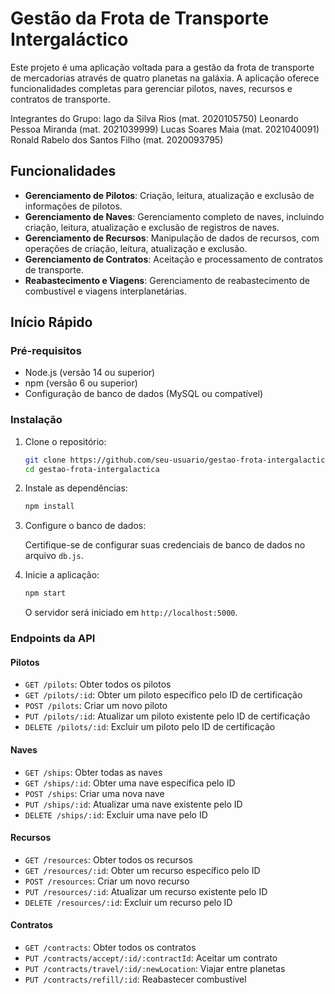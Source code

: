 # Gestão da Frota de Transporte Intergaláctico

Este projeto é uma aplicação voltada para a gestão da frota de transporte de mercadorias através de quatro planetas na galáxia. A aplicação oferece funcionalidades completas para gerenciar pilotos, naves, recursos e contratos de transporte.

Integrantes do Grupo:
Iago da Silva Rios (mat. 2020105750)
Leonardo Pessoa Miranda (mat. 2021039999)
Lucas Soares Maia (mat. 2021040091)
Ronald Rabelo dos Santos Filho (mat. 2020093795)

## Funcionalidades

- **Gerenciamento de Pilotos**: Criação, leitura, atualização e exclusão de informações de pilotos.
- **Gerenciamento de Naves**: Gerenciamento completo de naves, incluindo criação, leitura, atualização e exclusão de registros de naves.
- **Gerenciamento de Recursos**: Manipulação de dados de recursos, com operações de criação, leitura, atualização e exclusão.
- **Gerenciamento de Contratos**: Aceitação e processamento de contratos de transporte.
- **Reabastecimento e Viagens**: Gerenciamento de reabastecimento de combustível e viagens interplanetárias.

## Início Rápido

### Pré-requisitos

- Node.js (versão 14 ou superior)
- npm (versão 6 ou superior)
- Configuração de banco de dados (MySQL ou compatível)

### Instalação

1. Clone o repositório:

   ```sh
   git clone https://github.com/seu-usuario/gestao-frota-intergalactica.git
   cd gestao-frota-intergalactica
   ```

2. Instale as dependências:

   ```sh
   npm install
   ```

3. Configure o banco de dados:

   Certifique-se de configurar suas credenciais de banco de dados no arquivo `db.js`.

4. Inicie a aplicação:

   ```sh
   npm start
   ```

   O servidor será iniciado em `http://localhost:5000`.

### Endpoints da API

#### Pilotos

- `GET /pilots`: Obter todos os pilotos
- `GET /pilots/:id`: Obter um piloto específico pelo ID de certificação
- `POST /pilots`: Criar um novo piloto
- `PUT /pilots/:id`: Atualizar um piloto existente pelo ID de certificação
- `DELETE /pilots/:id`: Excluir um piloto pelo ID de certificação

#### Naves

- `GET /ships`: Obter todas as naves
- `GET /ships/:id`: Obter uma nave específica pelo ID
- `POST /ships`: Criar uma nova nave
- `PUT /ships/:id`: Atualizar uma nave existente pelo ID
- `DELETE /ships/:id`: Excluir uma nave pelo ID

#### Recursos

- `GET /resources`: Obter todos os recursos
- `GET /resources/:id`: Obter um recurso específico pelo ID
- `POST /resources`: Criar um novo recurso
- `PUT /resources/:id`: Atualizar um recurso existente pelo ID
- `DELETE /resources/:id`: Excluir um recurso pelo ID

#### Contratos

- `GET /contracts`: Obter todos os contratos
- `PUT /contracts/accept/:id/:contractId`: Aceitar um contrato
- `PUT /contracts/travel/:id/:newLocation`: Viajar entre planetas
- `PUT /contracts/refill/:id`: Reabastecer combustível
